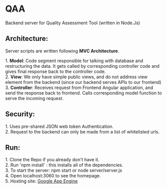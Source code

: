 # QAA
Backend server for Quality Assessment Tool (written in Node.Js)

<h2>Architecture:</h2>
<div>
<p>Server scripts are written following <b>MVC Architecture</b>. <p>
1. <b>Model</b>: Code segment responsible for talking with database and restructuring the data. It gets called by corresponding controller code and gives final response back to the controller code.<br>
2. <b>View</b>: We only have simple public views, and do not address view element from the backend (since our backend serves APIs to our frontend)<br>
3. <b>Controller</b>: Receives request from Frontend Angular application, and send the response back to frontend. Calls corresponding model function to serve the incoming request.<br>
</div>

<h2>Security: </h2>
1. Uses pre-shared JSON web token Authentication.<br>
2. Request to the backend can only be made from a list of whitelisted urls.

<h2>Run: </h2>
1. Clone the Repo if you already don't have it. <br>
2. Run 'npm install' : this installs all of the dependencies.<br>
3. To start the server: npm start  or node server/server.js<br>
4. Open localhost:3060 to see the homepage.<br>
5. Hosting site: <a href="https://cloud.google.com/appengine/">Google App Engine</a>
















